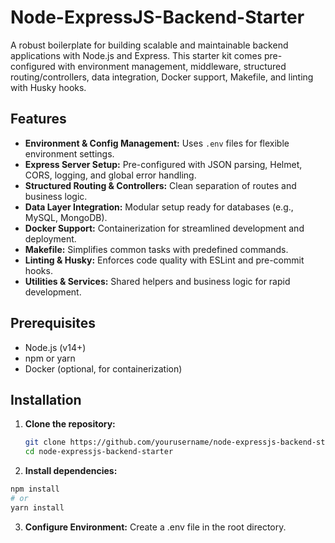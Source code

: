 # Node-ExpressJS-Backend-Starter

A robust boilerplate for building scalable and maintainable backend applications with Node.js and Express. This starter kit comes pre-configured with environment management, middleware, structured routing/controllers, data integration, Docker support, Makefile, and linting with Husky hooks.

## Features

- **Environment & Config Management:** Uses `.env` files for flexible environment settings.
- **Express Server Setup:** Pre-configured with JSON parsing, Helmet, CORS, logging, and global error handling.
- **Structured Routing & Controllers:** Clean separation of routes and business logic.
- **Data Layer Integration:** Modular setup ready for databases (e.g., MySQL, MongoDB).
- **Docker Support:** Containerization for streamlined development and deployment.
- **Makefile:** Simplifies common tasks with predefined commands.
- **Linting & Husky:** Enforces code quality with ESLint and pre-commit hooks.
- **Utilities & Services:** Shared helpers and business logic for rapid development.

## Prerequisites

- Node.js (v14+)
- npm or yarn
- Docker (optional, for containerization)

## Installation

1. **Clone the repository:**
   ```bash
   git clone https://github.com/yourusername/node-expressjs-backend-starter.git
   cd node-expressjs-backend-starter
   ```
2. **Install dependencies:**
  ```bash
  npm install
  # or
  yarn install
  ```
3. **Configure Environment:**
 Create a .env file in the root directory.
